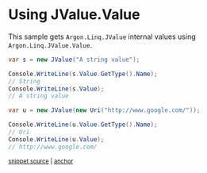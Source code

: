 # Using JValue.Value

This sample gets `Argon.Linq.JValue` internal values using `Argon.Linq.JValue.Value`.

<!-- snippet: JValueValue -->
<a id='snippet-jvaluevalue'></a>
```cs
var s = new JValue("A string value");

Console.WriteLine(s.Value.GetType().Name);
// String
Console.WriteLine(s.Value);
// A string value

var u = new JValue(new Uri("http://www.google.com/"));

Console.WriteLine(u.Value.GetType().Name);
// Uri
Console.WriteLine(u.Value);
// http://www.google.com/
```
<sup><a href='/src/Tests/Documentation/Samples/Linq/JValueValue.cs#L35-L49' title='Snippet source file'>snippet source</a> | <a href='#snippet-jvaluevalue' title='Start of snippet'>anchor</a></sup>
<!-- endSnippet -->

